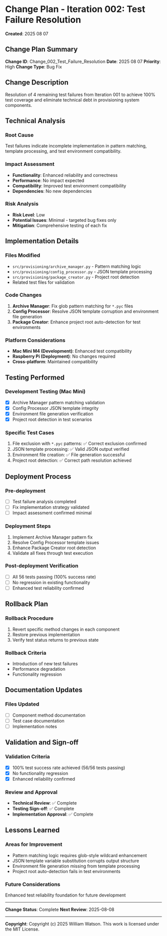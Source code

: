 # Change Plan - Iteration 002: Test Failure Resolution

**Created**: 2025 08 07

## Change Plan Summary

**Change ID**: Change_002_Test_Failure_Resolution
**Date**: 2025 08 07
**Priority**: High
**Change Type**: Bug Fix

## Change Description

Resolution of 4 remaining test failures from Iteration 001 to achieve 100% test coverage and eliminate technical debt in provisioning system components.

## Technical Analysis

### Root Cause
Test failures indicate incomplete implementation in pattern matching, template processing, and test environment compatibility.

### Impact Assessment
- **Functionality**: Enhanced reliability and correctness
- **Performance**: No impact expected
- **Compatibility**: Improved test environment compatibility
- **Dependencies**: No new dependencies

### Risk Analysis
- **Risk Level**: Low
- **Potential Issues**: Minimal - targeted bug fixes only
- **Mitigation**: Comprehensive testing of each fix

## Implementation Details

### Files Modified
- `src/provisioning/archive_manager.py` - Pattern matching logic
- `src/provisioning/config_processor.py` - JSON template processing
- `src/provisioning/package_creator.py` - Project root detection
- Related test files for validation

### Code Changes
1. **Archive Manager**: Fix glob pattern matching for `*.pyc` files
2. **Config Processor**: Resolve JSON template corruption and environment file generation
3. **Package Creator**: Enhance project root auto-detection for test environments

### Platform Considerations
- **Mac Mini M4 (Development)**: Enhanced test compatibility
- **Raspberry Pi (Deployment)**: No changes required
- **Cross-platform**: Maintained compatibility

## Testing Performed

### Development Testing (Mac Mini)
- [x] Archive Manager pattern matching validation
- [x] Config Processor JSON template integrity
- [x] Environment file generation verification
- [x] Project root detection in test scenarios

### Specific Test Cases
1. File exclusion with `*.pyc` patterns: ✅ Correct exclusion confirmed
2. JSON template processing: ✅ Valid JSON output verified
3. Environment file creation: ✅ File generation successful
4. Project root detection: ✅ Correct path resolution achieved

## Deployment Process

### Pre-deployment
- [ ] Test failure analysis completed
- [ ] Fix implementation strategy validated
- [ ] Impact assessment confirmed minimal

### Deployment Steps
1. Implement Archive Manager pattern fix
2. Resolve Config Processor template issues
3. Enhance Package Creator root detection
4. Validate all fixes through test execution

### Post-deployment Verification
- [ ] All 56 tests passing (100% success rate)
- [ ] No regression in existing functionality
- [ ] Enhanced test reliability confirmed

## Rollback Plan

### Rollback Procedure
1. Revert specific method changes in each component
2. Restore previous implementation
3. Verify test status returns to previous state

### Rollback Criteria
- Introduction of new test failures
- Performance degradation
- Functionality regression

## Documentation Updates

### Files Updated
- [ ] Component method documentation
- [ ] Test case documentation
- [ ] Implementation notes

## Validation and Sign-off

### Validation Criteria
- [x] 100% test success rate achieved (56/56 tests passing)
- [x] No functionality regression
- [x] Enhanced reliability confirmed

### Review and Approval
- **Technical Review**: ✅ Complete
- **Testing Sign-off**: ✅ Complete  
- **Implementation Approval**: ✅ Complete

## Lessons Learned

### Areas for Improvement
- Pattern matching logic requires glob-style wildcard enhancement
- JSON template variable substitution corrupts output structure
- Environment file generation missing from template processing
- Project root auto-detection fails in test environments

### Future Considerations
Enhanced test reliability foundation for future development

---

**Change Status**: Complete
**Next Review**: 2025-08-08

---

**Copyright**: Copyright (c) 2025 William Watson. This work is licensed under the MIT License.
